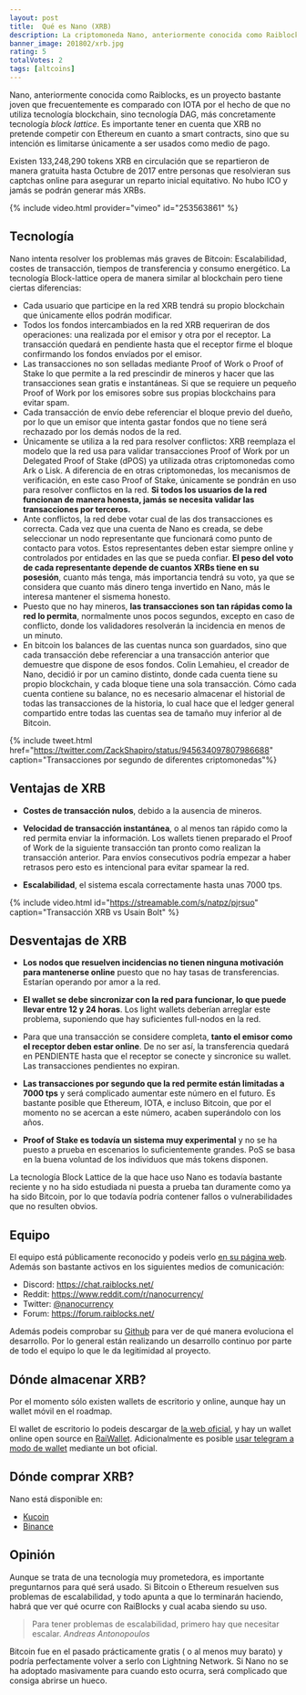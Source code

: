 ```yaml
---
layout: post
title:  Qué es Nano (XRB)
description: La criptomoneda Nano, anteriormente conocida como Raiblocks, XRB explicada de manera sencilla. Diferencias con Bitcoin y Ethereum. Dónde comprar y guardar.
banner_image: 201802/xrb.jpg
rating: 5
totalVotes: 2
tags: [altcoins]
---
```


Nano, anteriormente conocida como Raiblocks, es un proyecto bastante joven que frecuentemente es comparado con IOTA por el hecho de que no utiliza tecnología blockchain, sino tecnología DAG, más concretamente tecnología *block lattice*. Es importante tener en cuenta que XRB no pretende competir con Ethereum en cuanto a smart contracts, sino que su intención es limitarse únicamente a ser usados como medio de pago.

<!--more-->

Existen 133,248,290 tokens XRB en circulación que se repartieron de manera gratuita hasta Octubre de 2017 entre personas que resolvieran sus captchas online para asegurar un reparto inicial equitativo. No hubo ICO y jamás se podrán generar más XRBs.

{% include video.html provider="vimeo" id="253563861" %}

## Tecnología

Nano intenta resolver los problemas más graves de Bitcoin: Escalabilidad, costes de transacción, tiempos de transferencia y consumo energético. La tecnología Block-lattice opera de manera similar al blockchain pero tiene ciertas diferencias:

* Cada usuario que participe en la red XRB tendrá su propio blockchain que únicamente ellos podrán modificar.
* Todos los fondos intercambiados en la red XRB requeriran de dos operaciones: una realizada por el emisor y otra por el receptor. La transacción quedará en pendiente hasta que el receptor firme el bloque confirmando los fondos envíados por el emisor.
* Las transacciones no son selladas mediante Proof of Work o Proof of Stake lo que permite a la red prescindir de mineros y hacer que las transacciones sean gratis e instantáneas. Si que se requiere un pequeño Proof of Work por los emisores sobre sus propias blockchains para evitar spam.
* Cada transacción de envío debe referenciar el bloque previo del dueño, por lo que un emisor que intenta gastar fondos que no tiene será rechazado por los demás nodos de la red.
* Únicamente se utiliza a la red para resolver conflictos: XRB reemplaza el modelo que la red usa para validar transacciones Proof of Work por un Delegated Proof of Stake (dPOS) ya utilizada otras criptomonedas como Ark o Lisk. A diferencia de en otras criptomonedas, los mecanismos de verificación, en este caso Proof of Stake, únicamente se pondrán en uso para resolver conflictos en la red. **Si todos los usuarios de la red funcionan de manera honesta, jamás se necesita validar las transacciones por terceros.**
* Ante conflictos, la red debe votar cual de las dos transacciones es correcta. Cada vez que una cuenta de Nano es creada, se debe seleccionar un nodo representante que funcionará como punto de contacto para votos. Estos representantes deben estar siempre online y controlados por entidades en las que se pueda confiar. **El peso del voto de cada representante depende de cuantos XRBs tiene en su posesión**, cuanto más tenga, más importancia tendrá su voto, ya que se considera que cuanto más dinero tenga invertido en Nano, más le interesa mantener el sismema honesto.
* Puesto que no hay mineros, **las transacciones son tan rápidas como la red lo permita**, normalmente unos pocos segundos, excepto en caso de conflicto, donde los validadores resolverán la incidencia en menos de un minuto.
* En bitcoin los balances de las cuentas nunca son guardados, sino que cada transacción debe referenciar a una transacción anterior que demuestre que dispone de esos fondos. Colin Lemahieu, el creador de Nano, decidió ir por un camino distinto, donde cada cuenta tiene su propio blockchain, y cada bloque tiene una sola transacción. Cómo cada cuenta contiene su balance, no es necesario almacenar el historial de todas las transacciones de la historia, lo cual hace que el ledger general compartido entre todas las cuentas sea de tamaño muy inferior al de Bitcoin.

{% include tweet.html href="https://twitter.com/ZackShapiro/status/945634097807986688" caption="Transacciones por segundo de diferentes criptomonedas"%}

## Ventajas de XRB

- **Costes de transacción nulos**, debido a la ausencia de mineros.

- **Velocidad de transacción instantánea**, o al menos tan rápido como la red permita enviar la información. Los wallets tienen preparado el Proof of Work de la siguiente transacción tan pronto como realizan la transacción anterior. Para envíos consecutivos podría empezar a haber retrasos pero esto es intencional para evitar spamear la red.

- **Escalabilidad**, el sistema escala correctamente hasta unas 7000 tps.

{% include video.html id="https://streamable.com/s/natpz/pjrsuo" caption="Transacción XRB vs Usain Bolt" %}

## Desventajas de XRB

- **Los nodos que resuelven incidencias no tienen ninguna motivación para mantenerse online** puesto que no hay tasas de transferencias. Estarían operando por amor a la red.

- **El wallet se debe sincronizar con la red para funcionar, lo que puede llevar entre 12 y 24 horas**. Los light wallets deberían arreglar este problema, suponiendo que hay suficientes full-nodos en la red.

- Para que una transacción se considere completa, **tanto el emisor como el receptor deben estar online**. De no ser así, la transferencia quedará en PENDIENTE hasta que el receptor se conecte y sincronice su wallet. Las transacciones pendientes no expiran.

- **Las transacciones por segundo que la red permite están limitadas a 7000 tps** y será complicado aumentar este número en el futuro. Es bastante posible que Ethereum, IOTA, e incluso Bitcoin, que por el momento no  se acercan a este número, acaben superándolo con los años.

- **Proof of Stake es todavía un sistema muy experimental** y no se ha puesto a prueba en escenarios lo suficientemente grandes. PoS se basa en la buena voluntad de los individuos que más tokens disponen.

La tecnología Block Lattice de la que hace uso Nano es todavía bastante reciente y no ha sido estudiada ni puesta a prueba tan duramente como ya ha sido Bitcoin, por lo que todavía podría contener fallos o vulnerabilidades que no resulten obvios.

## Equipo

El equipo está públicamente reconocido y podeis verlo <a rel="nofollow" href="https://nano.org/en/team/">en su página web</a>. Además son bastante activos en los siguientes medios de comunicación:

- Discord: <a rel="nofollow" href="https://chat.raiblocks.net/">https://chat.raiblocks.net/</a>
- Reddit: <a rel="nofollow" href="https://www.reddit.com/r/nanocurrency/">https://www.reddit.com/r/nanocurrency/</a>
- Twitter: <a rel="nofollow" href="https://twitter.com/nanocurrency">@nanocurrency</a>
- Forum: <a rel="nofollow" href="https://forum.raiblocks.net/">https://forum.raiblocks.net/</a>

Además podeis comprobar su <a rel="nofollow" href="https://github.com/clemahieu/raiblocks/commits/master">Github</a> para ver de qué manera evoluciona el desarrollo. Por lo general están realizando un desarrollo continuo por parte de todo el equipo lo que le da legitimidad al proyecto.

## Dónde almacenar XRB?

Por el momento sólo existen wallets de escritorio y online, aunque hay un wallet móvil en el roadmap.

El wallet de escritorio lo podeis descargar de <a rel="nofollow" href="https://raiblocks.net/">la web oficial</a>, y hay un wallet online open source en <a rel="nofollow" href="www.raiwallet.com">RaiWallet</a>. Adicionalmente es posible <a rel="nofollow" href="https://t.me/RaiWalletBot">usar telegram a modo de wallet</a> mediante un bot oficial.

## Dónde comprar XRB?

Nano está disponible en:

- <a rel="nofollow" href="https://www.kucoin.com">Kucoin</a>
- <a rel="nofollow" href="https://www.binance.com/?ref=11317062">Binance</a>

## Opinión

Aunque se trata de una tecnología muy prometedora, es importante preguntarnos para qué será usado. Si Bitcoin o Ethereum resuelven sus problemas de escalabilidad, y todo apunta a que lo terminarán haciendo, habrá que ver qué ocurre con RaiBlocks y cual acaba siendo su uso.


> Para tener problemas de escalabilidad, primero hay que necesitar escalar. <cite>Andreas Antonopoulos</cite>

Bitcoin fue en el pasado prácticamente gratis ( o al menos muy barato) y podría perfectamente volver a serlo con Lightning Network. Si Nano no se ha adoptado masivamente para cuando esto ocurra, será complicado que consiga abrirse un hueco.

